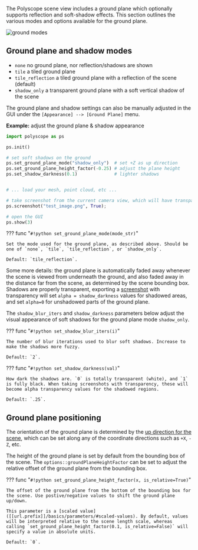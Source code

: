 The Polyscope scene view includes a ground plane which optionally supports reflection and soft-shadow effects. This section outlines the various modes and options available for the ground plane.

![ground modes]([[url.prefix]]/media/ground_plane_options.jpg)

## Ground plane and shadow modes

- `none` no ground plane, nor reflection/shadows are shown
- `tile` a tiled ground plane 
- `tile_reflection` a tiled ground plane with a reflection of the scene (default)
- `shadow_only` a transparent ground plane with a soft vertical shadow of the scene

The ground plane and shadow settings can also be manually adjusted in the GUI under the `[Appearance] --> [Ground Plane]` menu.

**Example:** adjust the ground plane & shadow appearance

```python
import polyscope as ps

ps.init()

# set soft shadows on the ground
ps.set_ground_plane_mode("shadow_only")  # set +Z as up direction
ps.set_ground_plane_height_factor(-0.25) # adjust the plane height
ps.set_shadow_darkness(0.1)              # lighter shadows


# ... load your mesh, point cloud, etc ...

# take screenshot from the current camera view, which will have transparent shadows
ps.screenshot("test_image.png", True);

# open the GUI
ps.show(3)
```


??? func "`#!python set_ground_plane_mode(mode_str)`"
    
    Set the mode used for the ground plane, as described above. Should be one of `none`, `tile`, `tile_reflection`, or `shadow_only`.

    Default: `tile_reflection`.

Some more details: the ground plane is automatically faded away whenever the scene is viewed from underneath the ground, and also faded away in the distance far from the scene, as determined by the scene bounding box. Shadows are properly transparent, exporting a [screenshot]([[url.prefix]]/features/screenshots) with transparency will set `alpha = shadow_darkness` values for shadowed areas, and set `alpha=0` for unshadowed parts of the ground plane.


The `shadow_blur_iters` and `shadow_darkness` parameters below adjust the visual appearance of soft shadows for the ground plane mode `shadow_only`.

??? func "`#!python set_shadow_blur_iters(i)`"

    The number of blur iterations used to blur soft shadows. Increase to make the shadows more fuzzy.

    Default: `2`. 

??? func "`#!python set_shadow_darkness(val)`"

    How dark the shadows are. `0` is totally transparent (white), and `1` is fully black. When taking screenshots with transparency, these will become alpha transparency values for the shadowed regions.

    Default: `.25`. 

## Ground plane positioning

The orientation of the ground plane is determined by the [up direction for the scene]([[url.prefix]]/basics/camera_controls/#up-direction), which can be set along any of the coordinate directions such as `+X`, `-Z`, etc.

The height of the ground plane is set by default from the bounding box of the scene. The `options::groundPlaneHeightFactor` can be set to adjust the relative offset of the ground plane from the bounding box.

??? func "`#!python set_ground_plane_height_factor(x, is_relative=True)`"

    The offset of the ground plane from the bottom of the bounding box for the scene. Use postive/negative values to shift the ground plane up/down.

    This parameter is a [scaled value]([[url.prefix]]/basics/parameters/#scaled-values). By default, values will be interpreted relative to the scene length scale, whereas calling `set_ground_plane_height_factor(0.1, is_relative=False)` will specify a value in absolute units.

    Default: `0`. 
